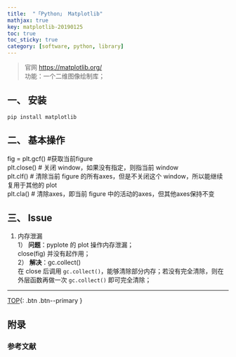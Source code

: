 ```yaml
---
title:  "「Python」 Matplotlib"
mathjax: true
key: matplotlib-20190125
toc: true
toc_sticky: true
category: [software, python, library]
---
```

<span id='head'></span>
> 官网 <https://matplotlib.org/>  
功能：一个二维图像绘制库；

## 一、 安装
`pip install matplotlib`  

## 二、 基本操作
fig = plt.gcf() #获取当前figure  
plt.close() # 关闭 window，如果没有指定，则指当前 window  
plt.clf() # 清除当前 figure 的所有axes，但是不关闭这个 window，所以能继续复用于其他的 plot  
plt.cla() # 清除axes，即当前 figure 中的活动的axes，但其他axes保持不变  

## 三、 Issue
1. 内存泄漏  
1） **问题**：pyplote 的 plot 操作内存泄漏；   
close(fig) 并没有起作用；  
2） **解决**：gc.collect()  
在 close 后调用 `gc.collect()`，能够清除部分内存；若没有完全清除，则在外层函数再做一次 `gc.collect()` 即可完全清除；

-------------------  
[TOP](#head){: .btn .btn--primary }



## 附录
### 参考文献  
